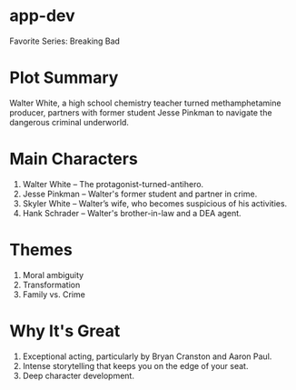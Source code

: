 # app-dev
Favorite Series: Breaking Bad
# Plot Summary
Walter White, a high school chemistry teacher turned methamphetamine producer, partners with former student Jesse Pinkman to navigate the dangerous criminal underworld.
# Main Characters
1. Walter White – The protagonist-turned-antihero.
2. Jesse Pinkman – Walter's former student and partner in crime.
3. Skyler White – Walter’s wife, who becomes suspicious of his activities.
4. Hank Schrader – Walter's brother-in-law and a DEA agent.
# Themes
1. Moral ambiguity
2. Transformation
3. Family vs. Crime
# Why It's Great
1. Exceptional acting, particularly by Bryan Cranston and Aaron Paul.
2. Intense storytelling that keeps you on the edge of your seat.
3. Deep character development.
